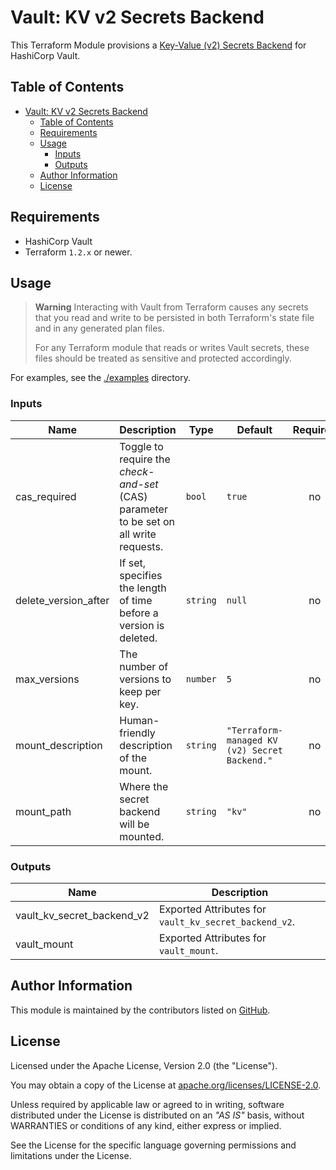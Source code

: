 # Vault: KV v2 Secrets Backend

This Terraform Module provisions a [Key-Value (v2) Secrets Backend](https://developer.hashicorp.com/vault/docs/secrets/kv/kv-v2) for HashiCorp Vault.

## Table of Contents

<!-- TOC -->
* [Vault: KV v2 Secrets Backend](#vault--kv-v2-secrets-backend)
  * [Table of Contents](#table-of-contents)
  * [Requirements](#requirements)
  * [Usage](#usage)
    * [Inputs](#inputs)
    * [Outputs](#outputs)
  * [Author Information](#author-information)
  * [License](#license)
<!-- TOC -->

## Requirements

* HashiCorp Vault
* Terraform `1.2.x` or newer.

## Usage

> **Warning**
> Interacting with Vault from Terraform causes any secrets that you read and write to be persisted in both Terraform's state file and in any generated plan files.
>
> For any Terraform module that reads or writes Vault secrets, these files should be treated as sensitive and protected accordingly.

For examples, see the [./examples](https://github.com/ksatirli/terraform-vault-kv-v2/tree/main/examples/) directory.

<!-- BEGIN_TF_DOCS -->
### Inputs

| Name | Description | Type | Default | Required |
|------|-------------|------|---------|:--------:|
| cas_required | Toggle to require the _check-and-set_ (CAS) parameter to be set on all write requests. | `bool` | `true` | no |
| delete_version_after | If set, specifies the length of time before a version is deleted. | `string` | `null` | no |
| max_versions | The number of versions to keep per key. | `number` | `5` | no |
| mount_description | Human-friendly description of the mount. | `string` | `"Terraform-managed KV (v2) Secret Backend."` | no |
| mount_path | Where the secret backend will be mounted. | `string` | `"kv"` | no |

### Outputs

| Name | Description |
|------|-------------|
| vault_kv_secret_backend_v2 | Exported Attributes for `vault_kv_secret_backend_v2`. |
| vault_mount | Exported Attributes for `vault_mount`. |
<!-- END_TF_DOCS -->

## Author Information

This module is maintained by the contributors listed on [GitHub](https://github.com/ksatirli/terraform-vault-kv-v2/graphs/contributors).

## License

Licensed under the Apache License, Version 2.0 (the "License").

You may obtain a copy of the License at [apache.org/licenses/LICENSE-2.0](http://www.apache.org/licenses/LICENSE-2.0).

Unless required by applicable law or agreed to in writing, software distributed under the License is distributed on an _"AS IS"_ basis, without WARRANTIES or conditions of any kind, either express or implied.

See the License for the specific language governing permissions and limitations under the License.
